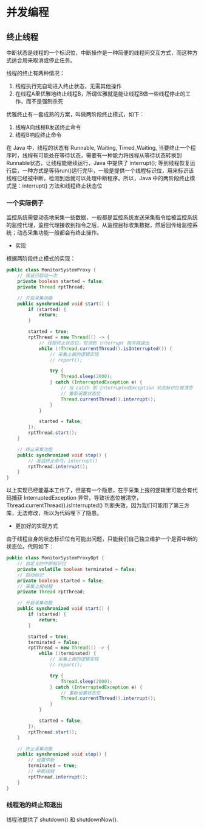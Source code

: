 # 并发编程

## 终止线程

中断状态是线程的一个标识位，中断操作是一种简便的线程间交互方式，而这种方式适合用来取消或停止任务。

线程的终止有两种情况：

1. 线程执行完自动进入终止状态，无需其他操作
2. 在线程A里优雅地终止线程B，所谓优雅就是能让线程B做一些线程停止的工作，而不是强制杀死

优雅终止有一套成熟的方案，叫做两阶段终止模式，如下：

1. 线程A向线程B发送终止命令
2. 线程B响应终止命令

在 Java 中，线程的状态有 Runnable, Waiting, Timed\_Waiting, 当要终止一个程序时，线程有可能处在等待状态，需要有一种能力将线程从等待状态转换到Runnable状态，让线程能继续运行，Java 中提供了 interrupt\(\); 等到线程恢复运行后，一种方式是等待run\(\)运行完毕，一般是提供一个线程标识位，用来标识该线程已经被中断，检测到后就可以处理中断程序。所以，Java 中的两阶段终止模式是：interrupt\(\) 方法和线程终止状态位

### 一个实际例子

监控系统需要动态地采集一些数据，一般都是监控系统发送采集指令给被监控系统的监控代理，监控代理接收到指令之后，从监控目标收集数据，然后回传给监控系统；动态采集功能一般都会有终止操作。

* 实现

根据两阶段终止模式的实现：

```java
public class MonitorSystemProxy {
    // 保证只启动一次
    private boolean started = false;
    private Thread rptThread;

    // 开启采集功能
    public synchronized void start() {
        if (started) {
            return;
        }

        started = true;
        rptThread = new Thread(() -> {
            // 线程终止状态位，检测到 interrupt 指令就退出
            while (!Thread.currentThread().isInterrupted()) {
                // 采集上报的逻辑实现
                // report();

                try {
                    Thread.sleep(2000);
                } catch (InterruptedException e) {
                    // 当 catch 到 InterruptedException 状态标识位被清空
                    // 重新设置状态位
                    Thread.currentThread().interrupt();
                }
            }

            started = false;
        });
        rptThread.start();
    }

    // 终止采集功能
    public synchronized void stop() {
        // 发送终止命令，interrupt()
        rptThread.interrupt();
    }
}
```

以上实现已经能基本工作了，但是有一个隐患，在于采集上报的逻辑里可能会有代码捕获 InterruptedException 异常，导致状态位被清空，Thread.currentThread\(\).isInterrupted\(\) 判断失效，因为我们可能用了第三方库，无法修改，所以为代码埋下了隐患。

* 更加好的实现方式

由于线程自身的状态标识位有可能出问题，只能我们自己独立维护一个是否中断的状态位。代码如下：

```java
public class MonitorSystemProxyOpt {
    // 自定义的中断标识位
    private volatile boolean terminated = false;
    // 启动标识
    private boolean started = false;
    // 采集上报线程
    private Thread rptThread;

    // 开启采集功能
    public synchronized void start() {
        if (started) {
            return;
        }

        started = true;
        terminated = false;
        rptThread = new Thread(() -> {
            while (!terminated) {
                // 采集上报的逻辑实现
                // report();

                try {
                    Thread.sleep(2000);
                } catch (InterruptedException e) {
                    // 重新设置状态位
                    Thread.currentThread().interrupt();
                }
            }

            started = false;
        });
        rptThread.start();
    }

    // 终止采集功能
    public synchronized void stop() {
        // 设置中断
        terminated = true;
        // 中断线程
        rptThread.interrupt();
    }
}
```

### 线程池的终止和退出

线程池提供了 shutdown\(\) 和 shutdownNow\(\).

